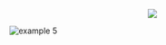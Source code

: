 <p align="center">
   <img src="https://github.com/cpp-rakesh/discrete_mathematics_and_its_applications/blob/master/chapter_2_basic_structures/2.4_sequences_and_summations/recurrence_relations/examples/repo/main.jpg">
</p>

![example 5](https://github.com/cpp-rakesh/discrete_mathematics_and_its_applications/blob/master/chapter_2_basic_structures/2.4_sequences_and_summations/recurrence_relations/examples/repo/example_5.jpg)